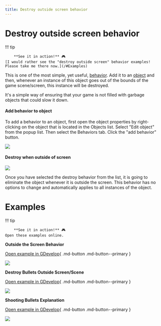 ```yaml
---
title: Destroy outside screen behavior
---
```

# Destroy outside screen behavior

!!! tip

        **See it in action!** 🎮
    [I would rather see the "destroy outside screen" behavior examples! Please take me there now.](/#Examples)


This is one of the most simple, yet useful, [behavior](/gdevelop5/behaviors).  Add it to an [object](/gdevelop5/objects) and then, whenever an instance of this object goes out of the bounds of the game scene/screen, this instance will be destroyed.

It's a simple way of ensuring that your game is not filled with garbage objects that could slow it down.

####  Add behavior to object

To add a behavior to an object, first open the object properties by right-clicking on the object that is located in the Objects list. Select "Edit object" from the popup list. Then select the Behaviors tab. Click the "add behavior" button.

![](/gdevelop5/behaviors/addbehavior.jpg)

####  Destroy when outside of screen
![](/gdevelop5/behaviors/destroy-outside-screen-behavior-inlist.png)

Once you have selected the destroy behavior from the list, it is going to eliminate the object whenever it is outside the screen. This behavior has no options to change and automatically applies to all instances of the object.



# Examples

!!! tip

        **See it in action!** 🎮
    Open these examples online.

**Outside the Screen Behavior**

[Open example in GDevelop](https://editor.gdevelop.io/?project=example://space-shooter){ .md-button .md-button--primary }

[![](/gdevelop5/behaviors/outsidescreenbehaviorspaceshooter.png)](https://editor.gdevelop.io/?project=example://space-shooter)



**Destroy Bullets Outside Screen/Scene**

[Open example in GDevelop](https://editor.gdevelop.io/?project=example://shoot-bullets){ .md-button .md-button--primary }

[![](/gdevelop5/behaviors/outsidescreendestroybullets.png)](https://editor.gdevelop.io/?project=example://shoot-bullets)



**Shooting Bullets Explanation**

[Open example in GDevelop](https://editor.gdevelop.io/?project=example://shooting-bullets-explanation){ .md-button .md-button--primary }

[![](/gdevelop5/behaviors/bulletshootingexplanationexample.png)](https://editor.gdevelop.io/?project=example://shooting-bullets-explanation)